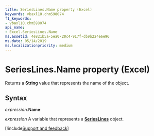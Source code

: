 ```yaml
---
title: SeriesLines.Name property (Excel)
keywords: vbaxl10.chm598074
f1_keywords:
- vbaxl10.chm598074
api_name:
- Excel.SeriesLines.Name
ms.assetid: 4e821b5a-5ea0-20c4-917f-db9b224e6e96
ms.date: 05/14/2019
ms.localizationpriority: medium
---
```



# SeriesLines.Name property (Excel)

Returns a **String** value that represents the name of the object.


## Syntax

_expression_.**Name**

_expression_ A variable that represents a **[SeriesLines](Excel.SeriesLines(object).md)** object.




[!include[Support and feedback](~/includes/feedback-boilerplate.md)]